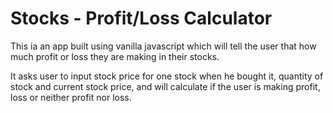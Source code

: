 # Stocks - Profit/Loss Calculator

This ia an app built using vanilla javascript which will tell the user that how much profit or loss they are making in their stocks.

It asks user to input stock price for one stock when he bought it, quantity of stock and current stock price, and will calculate if the user is making profit, loss or neither profit nor loss.
